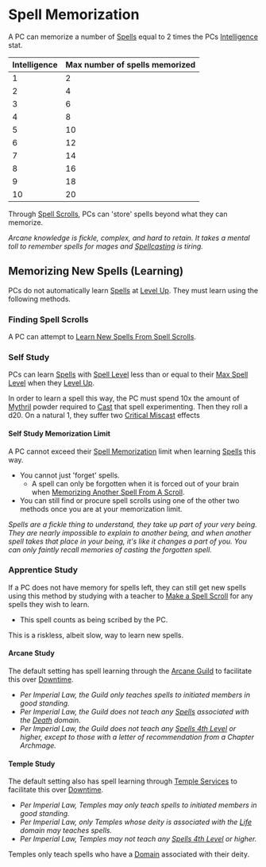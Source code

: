 # Spell Memorization

A PC can memorize a number of [Spells](Spells.md) equal to 2 times the PCs [Intelligence](../Player%20Characters/Chosen%20Statistics/Intelligence.md) stat.

| Intelligence | Max number of spells memorized |
| ------------ | ------------------------------ |
| 1            | 2                              |
| 2            | 4                              |
| 3            | 6                              |
| 4            | 8                              |
| 5            | 10                             |
| 6            | 12                             |
| 7            | 14                             |
| 8            | 16                             |
| 9            | 18                             |
| 10           | 20                             |
Through [Spell Scrolls](Spell%20Scrolls.md), PCs can 'store' spells beyond what they can memorize.

*Arcane knowledge is fickle, complex, and hard to retain. It takes a mental toll to remember spells for mages and [Spellcasting](Spellcasting.md) is tiring.*
## Memorizing New Spells (Learning)
PCs do not automatically learn [Spells](Spells.md) at [Level Up](../Player%20Characters/Derived%20Statistics/Level.md#Level%20Up). They must learn using the following methods.
### Finding Spell Scrolls
A PC can attempt to [Learn New Spells From Spell Scrolls](Spell%20Scrolls.md#Learning%20From%20Spell%20Scrolls).
### Self Study
PCs can learn [Spells](Spells.md) with [Spell Level](Spell%20Level.md) less than or equal to their [Max Spell Level](Spell%20Level.md#Max%20Spell%20Level) when they [Level Up](../Player%20Characters/Derived%20Statistics/Level.md#Level%20Up).

In order to learn a spell this way, the PC must spend 10x the amount of [Mythril](Mythril.md) powder required to [Cast](Spellcasting.md) that spell experimenting. Then they roll a d20. On a natural 1, they suffer two [Critical Miscast](../Game%20Procedures/Dice%20Rolls/Critical%20Miscast.md) effects
#### Self Study Memorization Limit
A PC cannot exceed their [Spell Memorization](Spell%20Memorization.md) limit when learning [Spells](Spells.md) this way.
- You cannot just 'forget' spells.
	- A spell can only be forgotten when it is forced out of your brain when [Memorizing Another Spell From A Scroll](Spell%20Scrolls.md#Spell%20Scroll%20Memorization).
- You can still find or procure spell scrolls using one of the other two methods once you are at your memorization limit.

*Spells are a fickle thing to understand, they take up part of your very being. They are nearly impossible to explain to another being, and when another spell takes that place in your being, it's like it changes a part of you. You can only faintly recall memories of casting the forgotten spell.*
### Apprentice Study
If a PC does not have memory for spells left, they can still get new spells using this method by studying with a teacher to [Make a Spell Scroll](Spell%20Scrolls.md#Making%20Spell%20Scrolls) for any spells they wish to learn.
- This spell counts as being scribed by the PC.

This is a riskless, albeit slow, way to learn new spells.
#### Arcane Study
The default setting has spell learning through the [Arcane Guild](../Economy/Detailed%20Prices/Relevant%20Prices/Arcane%20Guild.md) to facilitate this over [Downtime](../Player%20Characters/Derived%20Statistics/Level.md#Downtime).
- *Per Imperial Law, the Guild only teaches spells to initiated members in good standing.*
- *Per Imperial Law, the Guild does not teach any [Spells](Spells.md) associated with the [Death](Spell%20Domains/Death.md) domain.*
- *Per Imperial Law, the Guild does not teach any [Spells 4th Level](Spell%20Level.md) or higher, except to those with a letter of recommendation from a Chapter Archmage.*
#### Temple Study
The default setting also has spell learning through [Temple Services](../Economy/Detailed%20Prices/Relevant%20Prices/Temple%20Services.md) to facilitate this over [Downtime](../Player%20Characters/Derived%20Statistics/Level.md#Downtime).
- *Per Imperial Law, Temples may only teach spells to initiated members in good standing.*
- *Per Imperial Law, only Temples whose deity is associated with the [Life](Spell%20Domains/Life.md) domain may teaches spells.*
- *Per Imperial Law, Temples may not teach any [Spells 4th Level](Spell%20Level.md) or higher.*

Temples only teach spells who have a [Domain](Spell%20Domains/!Domain%20Index.md) associated with their deity.